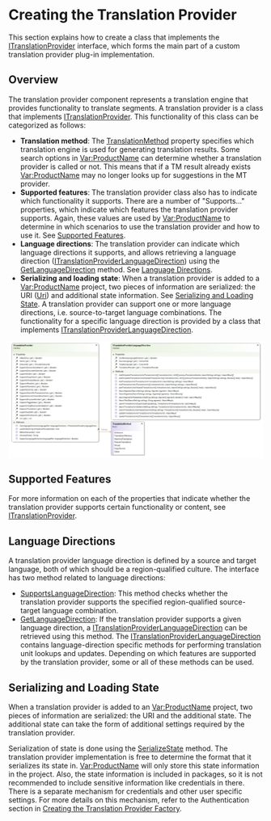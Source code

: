 Creating the Translation Provider
======
This section explains how to create a class that implements the [ITranslationProvider](../../api/translationmemory/Sdl.LanguagePlatform.TranslationMemoryApi.ITranslationProvider.yml) interface, which forms the main part of a custom translation provider plug-in implementation.

Overview
-----
The translation provider component represents a translation engine that provides functionality to translate segments. A translation provider is a class that implements [ITranslationProvider](../../api/translationmemory/Sdl.LanguagePlatform.TranslationMemoryApi.ITranslationProvider.yml). This functionality of this class can be categorized as follows:

* **Translation method**: The [TranslationMethod](../../api/translationmemory/Sdl.LanguagePlatform.TranslationMemoryApi.ITranslationProvider.yml#Sdl_LanguagePlatform_TranslationMemoryApi_ITranslationProvider_TranslationMethod) property specifies which translation engine is used for generating translation results. Some search options in <Var:ProductName> can determine whether a translation provider is called or not. This means that if a TM result already exists <Var:ProductName> may no longer looks up for suggestions in the MT provider.
* **Supported features**: The translation provider class also has to indicate which functionality it supports. There are a number of "Supports..." properties, which indicate which features the translation provider supports. Again, these values are used by <Var:ProductName> to determine in which scenarios to use the translation provider and how to use it. See [Supported Features](#supported-features).
* **Language directions**: The translation provider can indicate which language directions it supports, and allows retrieving a language direction ([ITranslationProviderLanguageDirection](../../api/translationmemory/Sdl.LanguagePlatform.TranslationMemoryApi.ITranslationProviderLanguageDirection.yml)) using the [GetLanguageDirection](../../api/translationmemory/Sdl.LanguagePlatform.TranslationMemoryApi.ITranslationProvider.yml#Sdl_LanguagePlatform_TranslationMemoryApi_ITranslationProvider_GetLanguageDirection_Sdl_LanguagePlatform_Core_LanguagePair_) method. See [Language Directions](#language-directions).
* **Serializing and loading state**: When a translation provider is added to a <Var:ProductName> project, two pieces of information are serialized: the URI ([Uri](../../api/translationmemory/Sdl.LanguagePlatform.TranslationMemoryApi.ITranslationProvider.yml#Sdl_LanguagePlatform_TranslationMemoryApi_ITranslationProvider_Uri)) and additional state information. See [Serializing and Loading State](#serializing-and-loading-state).
A translation provider can support one or more language directions, i.e. source-to-target language combinations. The functionality for a specific language direction is provided by a class that implements [ITranslationProviderLanguageDirection](../../api/translationmemory/Sdl.LanguagePlatform.TranslationMemoryApi.ITranslationProviderLanguageDirection.yml).

<img style="display:block; " src="images/cd-TranslationProvider.jpg"/>

Supported Features
-----
For more information on each of the properties that indicate whether the translation provider supports certain functionality or content, see [ITranslationProvider](../../api/translationmemory/Sdl.LanguagePlatform.TranslationMemoryApi.ITranslationProvider.yml).

Language Directions
-----
A translation provider language direction is defined by a source and target language, both of which should be a region-qualified culture. The interface has two method related to language directions:

* [SupportsLanguageDirection](../../api/translationmemory/Sdl.LanguagePlatform.TranslationMemoryApi.ITranslationProvider.yml#Sdl_LanguagePlatform_TranslationMemoryApi_ITranslationProvider_SupportsLanguageDirection_Sdl_LanguagePlatform_Core_LanguagePair_): This method checks whether the translation provider supports the specified region-qualified source-target language combination.
* [GetLanguageDirection](../../api/translationmemory/Sdl.LanguagePlatform.TranslationMemoryApi.ITranslationProvider.yml#Sdl_LanguagePlatform_TranslationMemoryApi_ITranslationProvider_GetLanguageDirection_Sdl_LanguagePlatform_Core_LanguagePair_): If the translation provider supports a given language direction, a [ITranslationProviderLanguageDirection](../../api/translationmemory/Sdl.LanguagePlatform.TranslationMemoryApi.ITranslationProviderLanguageDirection.yml) can be retrieved using this method. The [ITranslationProviderLanguageDirection](../../api/translationmemory/Sdl.LanguagePlatform.TranslationMemoryApi.ITranslationProviderLanguageDirection.yml) contains language-direction specific methods for performing translation unit lookups and updates. Depending on which features are supported by the translation provider, some or all of these methods can be used.

Serializing and Loading State
-----
When a translation provider is added to an <Var:ProductName> project, two pieces of information are serialized: the URI and the additional state. The additional state can take the form of additional settings required by the translation provider.

Serialization of state is done using the [SerializeState](../../api/translationmemory/Sdl.LanguagePlatform.TranslationMemoryApi.ITranslationProvider.yml#Sdl_LanguagePlatform_TranslationMemoryApi_ITranslationProvider_SerializeState) method. The translation provider implementation is free to determine the format that it serializes its state in. <Var:ProductName> will only store this state information in the project. Also, the state information is included in packages, so it is not recommended to include sensitive information like credentials in there. There is a separate mechanism for credentials and other user specific settings. For more details on this mechanism, refer to the Authentication section in [Creating the Translation Provider Factory](creating_the_translation_provider_factory.md).